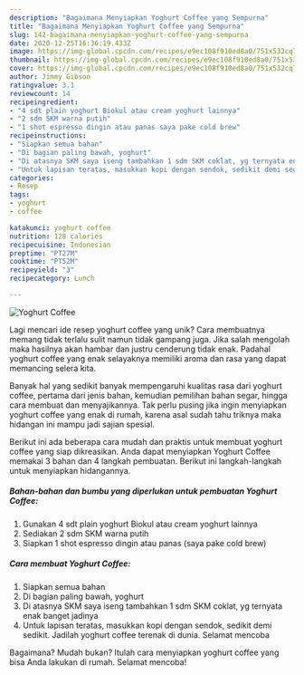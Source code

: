 ```yaml
---
description: "Bagaimana Menyiapkan Yoghurt Coffee yang Sempurna"
title: "Bagaimana Menyiapkan Yoghurt Coffee yang Sempurna"
slug: 142-bagaimana-menyiapkan-yoghurt-coffee-yang-sempurna
date: 2020-12-25T16:36:19.433Z
image: https://img-global.cpcdn.com/recipes/e9ec108f910ed8a0/751x532cq70/yoghurt-coffee-foto-resep-utama.jpg
thumbnail: https://img-global.cpcdn.com/recipes/e9ec108f910ed8a0/751x532cq70/yoghurt-coffee-foto-resep-utama.jpg
cover: https://img-global.cpcdn.com/recipes/e9ec108f910ed8a0/751x532cq70/yoghurt-coffee-foto-resep-utama.jpg
author: Jimmy Gibson
ratingvalue: 3.1
reviewcount: 14
recipeingredient:
- "4 sdt plain yoghurt Biokul atau cream yoghurt lainnya"
- "2 sdm SKM warna putih"
- "1 shot espresso dingin atau panas saya pake cold brew"
recipeinstructions:
- "Siapkan semua bahan"
- "Di bagian paling bawah, yoghurt"
- "Di atasnya SKM saya iseng tambahkan 1 sdm SKM coklat, yg ternyata enak banget jadinya"
- "Untuk lapisan teratas, masukkan kopi dengan sendok, sedikit demi sedikit. Jadilah yoghurt coffee terenak di dunia. Selamat mencoba"
categories:
- Resep
tags:
- yoghurt
- coffee

katakunci: yoghurt coffee 
nutrition: 128 calories
recipecuisine: Indonesian
preptime: "PT27M"
cooktime: "PT52M"
recipeyield: "3"
recipecategory: Lunch

---
```



![Yoghurt Coffee](https://img-global.cpcdn.com/recipes/e9ec108f910ed8a0/751x532cq70/yoghurt-coffee-foto-resep-utama.jpg)

Lagi mencari ide resep yoghurt coffee yang unik? Cara membuatnya memang tidak terlalu sulit namun tidak gampang juga. Jika salah mengolah maka hasilnya akan hambar dan justru cenderung tidak enak. Padahal yoghurt coffee yang enak selayaknya memiliki aroma dan rasa yang dapat memancing selera kita.

Banyak hal yang sedikit banyak mempengaruhi kualitas rasa dari yoghurt coffee, pertama dari jenis bahan, kemudian pemilihan bahan segar, hingga cara membuat dan menyajikannya. Tak perlu pusing jika ingin menyiapkan yoghurt coffee yang enak di rumah, karena asal sudah tahu triknya maka hidangan ini mampu jadi sajian spesial.




Berikut ini ada beberapa cara mudah dan praktis untuk membuat yoghurt coffee yang siap dikreasikan. Anda dapat menyiapkan Yoghurt Coffee memakai 3 bahan dan 4 langkah pembuatan. Berikut ini langkah-langkah untuk menyiapkan hidangannya.

<!--inarticleads1-->

##### Bahan-bahan dan bumbu yang diperlukan untuk pembuatan Yoghurt Coffee:

1. Gunakan 4 sdt plain yoghurt Biokul atau cream yoghurt lainnya
1. Sediakan 2 sdm SKM warna putih
1. Siapkan 1 shot espresso dingin atau panas (saya pake cold brew)




<!--inarticleads2-->

##### Cara membuat Yoghurt Coffee:

1. Siapkan semua bahan
1. Di bagian paling bawah, yoghurt
1. Di atasnya SKM saya iseng tambahkan 1 sdm SKM coklat, yg ternyata enak banget jadinya
1. Untuk lapisan teratas, masukkan kopi dengan sendok, sedikit demi sedikit. Jadilah yoghurt coffee terenak di dunia. Selamat mencoba




Bagaimana? Mudah bukan? Itulah cara menyiapkan yoghurt coffee yang bisa Anda lakukan di rumah. Selamat mencoba!
